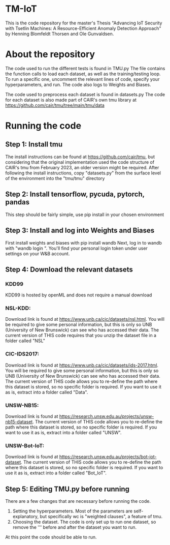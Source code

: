# TM-IoT
This is the code repository for the master's Thesis "Advancing IoT Security with Tsetlin Machines: A Resource-Efficient Anomaly Detection Approach"
by Henning Blomfeldt Thorsen and Ole Gunvaldsen.

# About the repository
The code used to run the different tests is found in TMU.py
The file contains the function calls to load each dataset, as well as the training/testing loop.
To run a specific one, uncomment the relevant lines of code, specify your hyperparameters, and run.
The code also logs to Weights and Biases.

The code used to preprocess each dataset is found in datasets.py
The code for each dataset is also made part of CAIR's own tmu library at https://github.com/cair/tmu/tree/main/tmu/data


# Running the code


## Step 1: Install tmu
The install instructions can be found at https://github.com/cair/tmu, but considering that the original implementation used the code structure of CAIR's tmu from February 2023, an older version might be required.
After following the install instructions, copy "datasets.py" from the surface level of the environment into the "tmu/tmu" directory

## Step 2: Install tensorflow, pycuda, pytorch, pandas
This step should be fairly simple, use pip install in your chosen environment

## Step 3: Install and log into Weights and Biases
First install weights and biases with pip install wandb
Next, log in to wandb with "wandb login <your wandb API token>".
You'll find your personal login token under user settings on your W&B account.
  
## Step 4: Download the relevant datasets
### KDD99 
  KDD99 is hosted by openML and does not require a manual download
### NSL-KDD: 
  Download link is found at https://www.unb.ca/cic/datasets/nsl.html. You will be required to give some personal information, but this is only so UNB (University of New Brunswick) can see who has accessed their data.
  The current version of THIS code requires that you unzip the dataset file in a folder called "NSL"
### CIC-IDS2017: 
  Download link is found at https://www.unb.ca/cic/datasets/ids-2017.html. You will be required to give some personal information, but this is only so UNB (University of New Brunswick) can see who has accessed their data.
  The current version of THIS code allows you to re-define the path where this dataset is stored, so no specific folder is required. If you want to use it as is, extract into a folder called "Data".
### UNSW-NB15: 
  Download link is found at https://research.unsw.edu.au/projects/unsw-nb15-dataset. 
  The current version of THIS code allows you to re-define the path where this dataset is stored, so no specific folder is required. If you want to use it as is, extract into a folder called "UNSW".
### UNSW-Bot-IoT: 
  Download link is found at https://research.unsw.edu.au/projects/bot-iot-dataset.
  The current version of THIS code allows you to re-define the path where this dataset is stored, so no specific folder is required. If you want to use it as is, extract into a folder called "Bot_IoT".
  
## Step 5: Editing TMU.py before running
  There are a few changes that are necessary before running the code.
  1. Setting the hyperparameters. Most of the parameters are self-explanatory, but specifically wc is "weighted clauses", a feature of tmu.
  2. Choosing the dataset. The code is only set up to run one dataset, so remove the ''' before and after the dataset you want to run.
  
At this point the code should be able to run.
